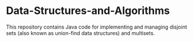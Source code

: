 # Data-Structures-and-Algorithms
This repository contains Java code for implementing and managing disjoint sets (also known as union-find data structures) and multisets.
